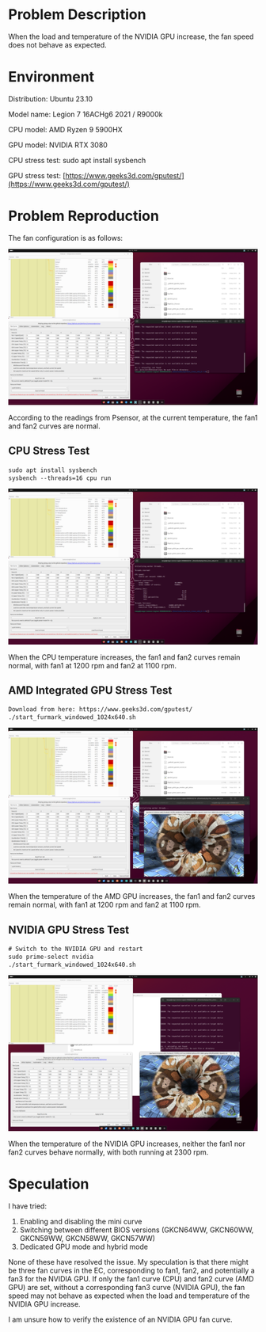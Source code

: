 # Problem Description
When the load and temperature of the NVIDIA GPU increase, the fan speed does not behave as expected.

# Environment
Distribution: Ubuntu 23.10

Model name: Legion 7 16ACHg6 2021 / R9000k

CPU model: AMD Ryzen 9 5900HX

GPU model: NVIDIA RTX 3080

CPU stress test: sudo apt install sysbench

GPU stress test: [https://www.geeks3d.com/gputest/](https://www.geeks3d.com/gputest/)

# Problem Reproduction

The fan configuration is as follows:

![image](assets\1.png)

According to the readings from Psensor, at the current temperature, the fan1 and fan2 curves are normal.

## CPU Stress Test
```
sudo apt install sysbench
sysbench --threads=16 cpu run
```
![image](assets\2.png)

When the CPU temperature increases, the fan1 and fan2 curves remain normal, with fan1 at 1200 rpm and fan2 at 1100 rpm.

## AMD Integrated GPU Stress Test
```
Download from here: https://www.geeks3d.com/gputest/
./start_furmark_windowed_1024x640.sh
```

![image](assets\3.png)

When the temperature of the AMD GPU increases, the fan1 and fan2 curves remain normal, with fan1 at 1200 rpm and fan2 at 1100 rpm.

## NVIDIA GPU Stress Test
```
# Switch to the NVIDIA GPU and restart
sudo prime-select nvidia
./start_furmark_windowed_1024x640.sh
```

![image](assets\4.png)

When the temperature of the NVIDIA GPU increases, neither the fan1 nor fan2 curves behave normally, with both running at 2300 rpm.

# Speculation
I have tried:
1. Enabling and disabling the mini curve
2. Switching between different BIOS versions (GKCN64WW, GKCN60WW, GKCN59WW, GKCN58WW, GKCN57WW)
3. Dedicated GPU mode and hybrid mode

None of these have resolved the issue. My speculation is that there might be three fan curves in the EC, corresponding to fan1, fan2, and potentially a fan3 for the NVIDIA GPU. If only the fan1 curve (CPU) and fan2 curve (AMD GPU) are set, without a corresponding fan3 curve (NVIDIA GPU), the fan speed may not behave as expected when the load and temperature of the NVIDIA GPU increase.

I am unsure how to verify the existence of an NVIDIA GPU fan curve. 